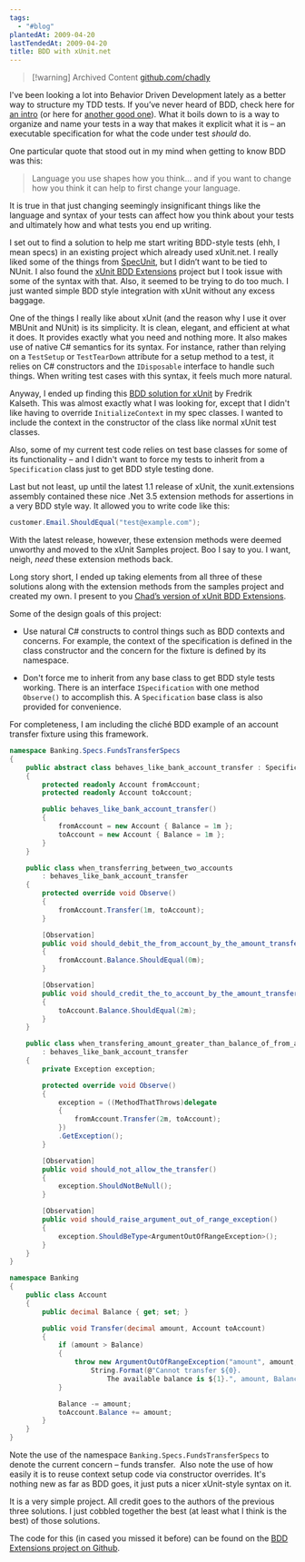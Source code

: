 ```yaml
---
tags:
  - "#blog"
plantedAt: 2009-04-20
lastTendedAt: 2009-04-20
title: BDD with xUnit.net
---
```

> [!warning] Archived Content
> [github.com/chadly](https://github.com/chadly/chadly.net)

I've been looking a lot into Behavior Driven Development lately as a better way to structure my TDD tests. If you’ve never heard of BDD, check here for [an intro](http://www.lostechies.com/blogs/sean_chambers/archive/2008/12/07/starting-with-bdd-vs-starting-with-tdd.aspx) (or here for [another good one](http://codebetter.com/blogs/ian_cooper/archive/2009/03/31/seizing-the-bdd-nettle.aspx)). What it boils down to is a way to organize and name your tests in a way that makes it explicit what it is – an executable specification for what the code under test _should_ do.

One particular quote that stood out in my mind when getting to know BDD was this:

> Language you use shapes how you think… and if you want to change how you think it can help to first change your language.

It is true in that just changing seemingly insignificant things like the language and syntax of your tests can affect how you think about your tests and ultimately how and what tests you end up writing.

I set out to find a solution to help me start writing BDD-style tests (ehh, I mean specs) in an existing project which already used xUnit.net. I really liked some of the things from [SpecUnit](http://code.google.com/p/specunit-net/), but I didn’t want to be tied to NUnit. I also found the [xUnit BDD Extensions](https://github.com/BjRo/xunitbddextensions) project but I took issue with some of the syntax with that. Also, it seemed to be trying to do too much. I just wanted simple BDD style integration with xUnit without any excess baggage.

One of the things I really like about xUnit (and the reason why I use it over MBUnit and NUnit) is its simplicity. It is clean, elegant, and efficient at what it does. It provides exactly what you need and nothing more. It also makes use of native C# semantics for its syntax. For instance, rather than relying on a `TestSetup` or `TestTearDown` attribute for a setup method to a test, it relies on C# constructors and the `IDisposable` interface to handle such things. When writing test cases with this syntax, it feels much more natural.

Anyway, I ended up finding this [BDD solution for xUnit](http://iridescence.no/post/Extending-xUnit-with-a-Custom-ObservationAttribute-for-BDD-Style-Testing.aspx) by Fredrik Kalseth. This was almost exactly what I was looking for, except that I didn't like having to override `InitializeContext` in my spec classes. I wanted to include the context in the constructor of the class like normal xUnit test classes.

Also, some of my current test code relies on test base classes for some of its functionality – and I didn't want to force my tests to inherit from a `Specification` class just to get BDD style testing done.

Last but not least, up until the latest 1.1 release of xUnit, the xunit.extensions assembly contained these nice .Net 3.5 extension methods for assertions in a very BDD style way. It allowed you to write code like this:

```csharp
customer.Email.ShouldEqual("test@example.com");
```

With the latest release, however, these extension methods were deemed unworthy and moved to the xUnit Samples project. Boo I say to you. I want, neigh, _need_ these extension methods back.

Long story short, I ended up taking elements from all three of these solutions along with the extension methods from the samples project and created my own. I present to you [Chad’s version of xUnit BDD Extensions](https://github.com/chadly/xUnit-BDD-Extensions).

Some of the design goals of this project:

* Use natural C# constructs to control things such as BDD contexts and concerns. For example, the context of the specification is defined in the class constructor and the concern for the fixture is defined by its namespace.

* Don't force me to inherit from any base class to get BDD style tests working. There is an interface `ISpecification` with one method `Observe()` to accomplish this. A `Specification` base class is also provided for convenience.

For completeness, I am including the cliché BDD example of an account transfer fixture using this framework.

```csharp
namespace Banking.Specs.FundsTransferSpecs
{
    public abstract class behaves_like_bank_account_transfer : Specification
    {
        protected readonly Account fromAccount;
        protected readonly Account toAccount;

        public behaves_like_bank_account_transfer()
        {
            fromAccount = new Account { Balance = 1m };
            toAccount = new Account { Balance = 1m };
        }
    }

    public class when_transferring_between_two_accounts
        : behaves_like_bank_account_transfer
    {
        protected override void Observe()
        {
            fromAccount.Transfer(1m, toAccount);
        }

        [Observation]
        public void should_debit_the_from_account_by_the_amount_transferred()
        {
            fromAccount.Balance.ShouldEqual(0m);
        }

        [Observation]
        public void should_credit_the_to_account_by_the_amount_transferred()
        {
            toAccount.Balance.ShouldEqual(2m);
        }
    }

    public class when_transfering_amount_greater_than_balance_of_from_account
        : behaves_like_bank_account_transfer
    {
        private Exception exception;

        protected override void Observe()
        {
            exception = ((MethodThatThrows)delegate
            {
                fromAccount.Transfer(2m, toAccount);
            })
            .GetException();
        }

        [Observation]
        public void should_not_allow_the_transfer()
        {
            exception.ShouldNotBeNull();
        }

        [Observation]
        public void should_raise_argument_out_of_range_exception()
        {
            exception.ShouldBeType<ArgumentOutOfRangeException>();
        }
    }
}

namespace Banking
{
    public class Account
    {
        public decimal Balance { get; set; }

        public void Transfer(decimal amount, Account toAccount)
        {
            if (amount > Balance)
            {
                throw new ArgumentOutOfRangeException("amount", amount,
                    String.Format(@"Cannot transfer ${0}.
                        The available balance is ${1}.", amount, Balance));
            }

            Balance -= amount;
            toAccount.Balance += amount;
        }
    }
}
```

Note the use of the namespace `Banking.Specs.FundsTransferSpecs` to denote the current concern – funds transfer.  Also note the use of how easily it is to reuse context setup code via constructor overrides. It's nothing new as far as BDD goes, it just puts a nicer xUnit-style syntax on it.

It is a very simple project. All credit goes to the authors of the previous three solutions. I just cobbled together the best (at least what I think is the best) of those solutions.

The code for this (in cased you missed it before) can be found on the [BDD Extensions project on Github](https://github.com/chadly/xUnit-BDD-Extensions).
